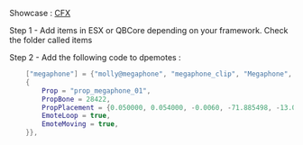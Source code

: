 Showcase : [CFX](https://forum.cfx.re/t/free-megaphone-script/5049366/)

Step 1 - Add items in ESX or QBCore depending on your framework. Check the folder called items

Step 2 - Add the following code to dpemotes :

```lua
    ["megaphone"] = {"molly@megaphone", "megaphone_clip", "Megaphone", AnimationOptions =
    {
        Prop = "prop_megaphone_01",
        PropBone = 28422,
        PropPlacement = {0.050000, 0.054000, -0.0060, -71.885498, -13.088900, -16.0242},
        EmoteLoop = true,
        EmoteMoving = true,
    }},
```
